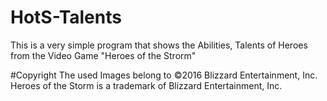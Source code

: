 # HotS-Talents
This is a very simple program that shows the Abilities, Talents of Heroes from the Video Game "Heroes of the Strorm"

#Copyright
The used Images belong to ©2016 Blizzard Entertainment, Inc. Heroes of the Storm is a trademark of Blizzard Entertainment, Inc.
